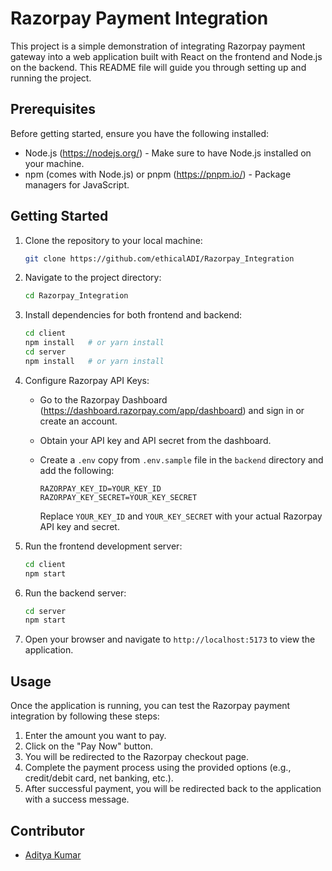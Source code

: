 # Razorpay Payment Integration 

This project is a simple demonstration of integrating Razorpay payment gateway into a web application built with React on the frontend and Node.js on the backend. This README file will guide you through setting up and running the project.

## Prerequisites

Before getting started, ensure you have the following installed:

- Node.js (https://nodejs.org/) - Make sure to have Node.js installed on your machine.
- npm (comes with Node.js) or pnpm (https://pnpm.io/) - Package managers for JavaScript.

## Getting Started

1. Clone the repository to your local machine:

   ```bash
   git clone https://github.com/ethicalADI/Razorpay_Integration
   ```

2. Navigate to the project directory:

    ```bash
   cd Razorpay_Integration
   ```

3. Install dependencies for both frontend and backend:

    ```bash
   cd client
   npm install   # or yarn install
   cd server
   npm install   # or yarn install
   ```

4. Configure Razorpay API Keys:
   
   - Go to the Razorpay Dashboard (https://dashboard.razorpay.com/app/dashboard) and sign in or create an account.
   - Obtain your API key and API secret from the dashboard.
   - Create a `.env` copy from `.env.sample` file in the `backend` directory and add the following:

     ```plaintext
     RAZORPAY_KEY_ID=YOUR_KEY_ID
     RAZORPAY_KEY_SECRET=YOUR_KEY_SECRET
     ```

     Replace `YOUR_KEY_ID` and `YOUR_KEY_SECRET` with your actual Razorpay API key and secret.
5. Run the frontend development server:

   ```bash
   cd client
   npm start
   ```

6. Run the backend server:

   ```bash
   cd server
   npm start
   ```


7. Open your browser and navigate to `http://localhost:5173` to view the application.

## Usage

Once the application is running, you can test the Razorpay payment integration by following these steps:

1. Enter the amount you want to pay.
2. Click on the "Pay Now" button.
3. You will be redirected to the Razorpay checkout page.
4. Complete the payment process using the provided options (e.g., credit/debit card, net banking, etc.).
5. After successful payment, you will be redirected back to the application with a success message.

## Contributor

- [Aditya Kumar](https://github.com/ethicalADI)

